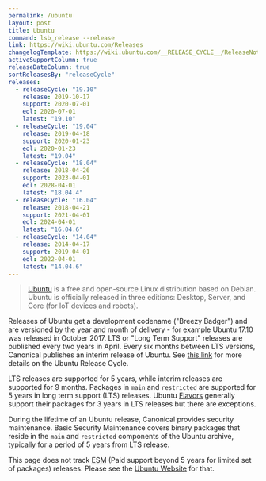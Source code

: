 ```yaml
---
permalink: /ubuntu
layout: post
title: Ubuntu
command: lsb_release --release
link: https://wiki.ubuntu.com/Releases
changelogTemplate: https://wiki.ubuntu.com/__RELEASE_CYCLE__/ReleaseNotes
activeSupportColumn: true
releaseDateColumn: true
sortReleasesBy: "releaseCycle"
releases:
  - releaseCycle: "19.10"
    release: 2019-10-17
    support: 2020-07-01
    eol: 2020-07-01
    latest: "19.10"
  - releaseCycle: "19.04"
    release: 2019-04-18
    support: 2020-01-23
    eol: 2020-01-23
    latest: "19.04"
  - releaseCycle: "18.04"
    release: 2018-04-26
    support: 2023-04-01
    eol: 2028-04-01
    latest: "18.04.4"
  - releaseCycle: "16.04"
    release: 2018-04-21
    support: 2021-04-01
    eol: 2024-04-01
    latest: "16.04.6"
  - releaseCycle: "14.04"
    release: 2014-04-17
    support: 2019-04-01
    eol: 2022-04-01
    latest: "14.04.6"
---
```

>[Ubuntu](https://ubuntu.com) is a free and open-source Linux distribution based on Debian. Ubuntu is officially released in three editions: Desktop, Server, and Core (for IoT devices and robots).

Releases of Ubuntu get a development codename ("Breezy Badger") and are versioned by the year and month of delivery - for example Ubuntu 17.10 was released in October 2017. LTS or "Long Term Support" releases are published every two years in April. Every six months between LTS versions, Canonical publishes an interim release of Ubuntu. See [this link](https://www.ubuntu.com/about/release-cycle) for more details on the Ubuntu Release Cycle.

LTS releases are supported for 5 years, while interim releases are supported for 9 months. Packages in `main` and `restricted` are supported for 5 years in long term support (LTS) releases. Ubuntu [Flavors](https://wiki.ubuntu.com/UbuntuFlavors) generally support their packages for 3 years in LTS releases but there are exceptions.

During the lifetime of an Ubuntu release, Canonical provides security maintenance. Basic Security Maintenance covers binary packages that reside in the `main` and `restricted` components of the Ubuntu archive, typically for a period of 5 years from LTS release.

This page does not track <abbr title="Extended Security Maintenance">ESM</abbr> (Paid support beyond 5 years for limited set of packages) releases. Please see the [Ubuntu Website]({{page.link}}) for that.
